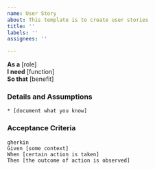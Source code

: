 ```yaml
---
name: User Story
about: This template is to create user stories
title: ''
labels: ''
assignees: ''

---
```


**As a** [role]  
**I need** [function]  
**So that** [benefit]  
      
### Details and Assumptions
    * [document what you know]    
    
### Acceptance Criteria     
    gherkin 
    Given [some context]
    When [certain action is taken]
    Then [the outcome of action is observed]
